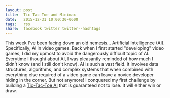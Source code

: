 ```yaml
---
layout: post
title:  Tic Tac Toe and Minimax
date:   2015-12-31 10:00:30-0600
tags:   rss
share:  facebook twitter twitter--hashtags
---
```


This week I've been facing down an old nemesis... Artificial Intelligence (AI). Specifically, AI in video games. Back when I first started "developing" video games, I did my upmost to avoid the dangerously difficult topic of AI. Everytime I thought about AI, I was pleasantly reminded of how much I didn't know (and I still don't know). AI is such a vast field. It involves data structures, algorithms, and complex systems that when combined with everything else required of a video game can leave a novice developer hiding in the corner. But not anymore! I conquered my first challenge by building a [Tic-Tac-Toe AI](https://github.com/jarrodparkes/tic-tac-toe) that is guaranteed not to lose. It will either win or draw.